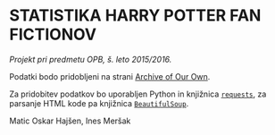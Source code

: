# STATISTIKA HARRY POTTER FAN FICTIONOV #
*Projekt pri predmetu OPB, š. leto 2015/2016.*

Podatki bodo pridobljeni na strani [Archive of Our Own](https://archiveofourown.org/).

Za pridobitev podatkov bo uporabljen Python in knjižnica [`requests`](http://docs.python-requests.org/en/master/), za parsanje HTML kode pa knjižnica [`BeautifulSoup`](http://www.crummy.com/software/BeautifulSoup/).

Matic Oskar Hajšen, Ines Meršak